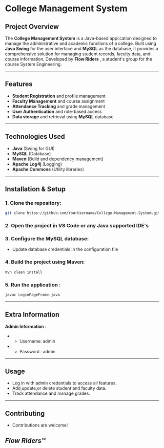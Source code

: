 # College Management System

## Project Overview
The **College Management System** is a Java-based application designed to manage the administrative and academic functions of a college. Built using **Java Swing** for the user interface and **MySQL** as the database, it provides a comprehensive solution for managing student records, faculty data, and course information. Developed by **Flow Riders** , a student's group for the course System Engineering.

---
## Features
- **Student Registration** and profile management
- **Faculty Management** and course assignment
- **Attendance Tracking** and grade management
- **User Authentication** and role-based access
- **Data storage** and retrieval using **MySQL** database
---
## Technologies Used
- **Java** (Swing for GUI)
- **MySQL** (Database)
- **Maven** (Build and dependency management)
- **Apache Log4j** (Logging)
- **Apache Commons** (Utility libraries)
---
## Installation & Setup

### 1. Clone the repository:
```bash
git clone https://github.com/YourUsername/College-Management-System.git
``````

### 2.  Open the project in VS Code or any Java supported IDE's  


### 3.  Configure the MySQL database:
- Update database credentials in the configuration file 

### 4.  Build the project using Maven: 
```bash
mvn clean install
``````

### 5.  Run the application : 
```bash
javac LoginPageFrame.java
``````

---

## Extra Information 
**Admin Information** : 
- - Username: admin
- - Password : admin
- - -

## Usage
- Log in with admin credentials to access all features.
- Add,update,or delete student and faculty data.
- Track attendance and manage grades.
----
## Contributing
- Contributions are welcome!


###
###
###
###
## _Flow Riders™_